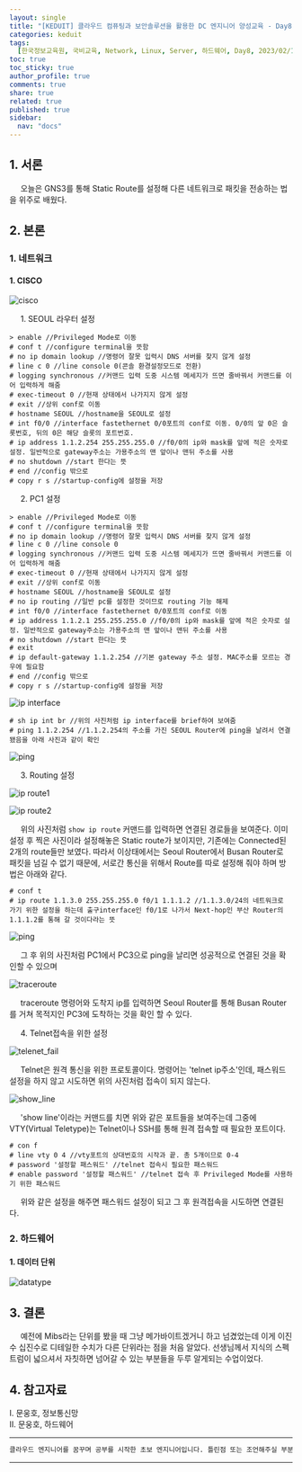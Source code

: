 ```yaml
---
layout: single
title: "[KEDUIT] 클라우드 컴퓨팅과 보안솔루션을 활용한 DC 엔지니어 양성교육 - Day8"
categories: keduit
tags:
  [한국정보교육원, 국비교육, Network, Linux, Server, 하드웨어, Day8, 2023/02/15]
toc: true
toc_sticky: true
author_profile: true
comments: true
share: true
related: true
published: true
sidebar:
  nav: "docs"
---
```


## 1. 서론

&nbsp;&nbsp;&nbsp;&nbsp; 오늘은 GNS3를 통해 Static Route를 설정해 다른 네트워크로 패킷을 전송하는 법을 위주로 배웠다.

## 2. 본론

### 1. 네트워크

#### 1. CISCO

![cisco](https://user-images.githubusercontent.com/124491456/218904219-591771ae-be48-4b0b-a8b9-b48c1c733daf.png)

&nbsp;&nbsp;&nbsp;&nbsp; 1. SEOUL 라우터 설정

```
> enable //Privileged Mode로 이동
# conf t //configure terminal을 뜻함
# no ip domain lookup //명령어 잘못 입력시 DNS 서버를 찾지 않게 설정
# line c 0 //line console 0(콘솔 환경설정모드로 전환)
# logging synchronous //커맨드 입력 도중 시스템 메세지가 뜨면 줄바꿔서 커맨드를 이어 입력하게 해줌
# exec-timeout 0 //현재 상태에서 나가지지 않게 설정
# exit //상위 conf로 이동
# hostname SEOUL //hostname을 SEOUL로 설정
# int f0/0 //interface fastethernet 0/0포트의 conf로 이동. 0/0의 앞 0은 슬롯번호, 뒤의 0은 해당 슬롯의 포트번호.
# ip address 1.1.2.254 255.255.255.0 //f0/0의 ip와 mask를 앞에 적은 숫자로 설정. 일반적으로 gateway주소는 가용주소의 맨 앞이나 맨뒤 주소를 사용
# no shutdown //start 한다는 뜻
# end //config 밖으로
# copy r s //startup-config에 설정을 저장
```

&nbsp;&nbsp;&nbsp;&nbsp; 2. PC1 설정

```
> enable //Privileged Mode로 이동
# conf t //configure terminal을 뜻함
# no ip domain lookup //명령어 잘못 입력시 DNS 서버를 찾지 않게 설정
# line c 0 //line console 0
# logging synchronous //커맨드 입력 도중 시스템 메세지가 뜨면 줄바꿔서 커맨드를 이어 입력하게 해줌
# exec-timeout 0 //현재 상태에서 나가지지 않게 설정
# exit //상위 conf로 이동
# hostname SEOUL //hostname을 SEOUL로 설정
# no ip routing //일반 pc를 설정한 것이므로 routing 기능 해제
# int f0/0 //interface fastethernet 0/0포트의 conf로 이동
# ip address 1.1.2.1 255.255.255.0 //f0/0의 ip와 mask를 앞에 적은 숫자로 설정. 일반적으로 gateway주소는 가용주소의 맨 앞이나 맨뒤 주소를 사용
# no shutdown //start 한다는 뜻
# exit
# ip default-gateway 1.1.2.254 //기본 gateway 주소 설정. MAC주소를 모르는 경우에 필요함
# end //config 밖으로
# copy r s //startup-config에 설정을 저장
```

![ip interface](https://user-images.githubusercontent.com/124491456/218907594-dd9e33d2-bba3-4a34-a084-dcaad5be29db.png)

```
# sh ip int br //위의 사진처럼 ip interface를 brief하여 보여줌
# ping 1.1.2.254 //1.1.2.254의 주소를 가진 SEOUL Router에 ping을 날려서 연결됐음을 아래 사진과 같이 확인
```

![ping](https://user-images.githubusercontent.com/124491456/218907854-ec7aa1c8-dfcf-4308-917e-d34335550adb.png)

&nbsp;&nbsp;&nbsp;&nbsp; 3. Routing 설정

![ip route1](https://user-images.githubusercontent.com/124491456/218908263-81adf428-8f52-4661-8ad5-92ec2dbe061f.png)

![ip route2](https://user-images.githubusercontent.com/124491456/218908299-2963e969-9028-4f11-b46f-7c8da9072195.png)

&nbsp;&nbsp;&nbsp;&nbsp; 위의 사진처럼 `show ip route` 커맨드를 입력하면 연결된 경로들을 보여준다. 이미 설정 후 찍은 사진이라 설정해놓은 Static route가 보이지만, 기존에는 Connected된 2개의 route들만 보였다. 따라서 이상태에서는 Seoul Router에서 Busan Router로 패킷을 넘길 수 없기 때문에, 서로간 통신을 위해서 Route를 따로 설정해 줘야 하며 방법은 아래와 같다.

```
# conf t
# ip route 1.1.3.0 255.255.255.0 f0/1 1.1.1.2 //1.1.3.0/24의 네트워크로 가기 위한 설정을 하는데 출구interface인 f0/1로 나가서 Next-hop인 부산 Router의 1.1.1.2를 통해 갈 것이다라는 뜻
```

![ping](https://user-images.githubusercontent.com/124491456/218909316-157fa0a6-0ebc-4954-b5bb-eb67f8f6cb3d.png)

&nbsp;&nbsp;&nbsp;&nbsp; 그 후 위의 사진처럼 PC1에서 PC3으로 ping을 날리면 성공적으로 연결된 것을 확인할 수 있으며

![traceroute](https://user-images.githubusercontent.com/124491456/218909533-f65f26aa-114a-4fc2-b8ef-26504b798581.png)

&nbsp;&nbsp;&nbsp;&nbsp; traceroute 명령어와 도착지 ip를 입력하면 Seoul Router를 통해 Busan Router를 거쳐 목적지인 PC3에 도착하는 것을 확인 할 수 있다.

&nbsp;&nbsp;&nbsp;&nbsp; 4. Telnet접속을 위한 설정

![telenet_fail](https://user-images.githubusercontent.com/124491456/218921086-f37e1488-0501-45f2-a06a-96e81235419d.png)

&nbsp;&nbsp;&nbsp;&nbsp; Telnet은 원격 통신을 위한 프로토콜이다. 명령어는 'telnet ip주소'인데, 패스워드 설정을 하지 않고 시도하면 위의 사진처럼 접속이 되지 않는다.

![show_line](https://user-images.githubusercontent.com/124491456/218922553-3d8edc48-186b-40d8-88fa-705f3817917d.png)

&nbsp;&nbsp;&nbsp;&nbsp; 'show line'이라는 커맨드를 치면 위와 같은 포트들을 보여주는데 그중에 VTY(Virtual Teletype)는 Telnet이나 SSH를 통해 원격 접속할 때 필요한 포트이다.

```
# con f
# line vty 0 4 //vty포트의 상대번호의 시작과 끝. 총 5개이므로 0-4
# password '설정할 패스워드' //telnet 접속시 필요한 패스워드
# enable password '설정할 패스워드' //telnet 접속 후 Privileged Mode를 사용하기 위한 패스워드
```

&nbsp;&nbsp;&nbsp;&nbsp; 위와 같은 설정을 해주면 패스워드 설정이 되고 그 후 원격접속을 시도하면 연결된다.

### 2. 하드웨어

#### 1. 데이터 단위

![datatype](https://user-images.githubusercontent.com/124491456/218949569-8d6d8a0d-4b86-4e0a-b11e-2eea317f3949.png)

## 3. 결론

&nbsp;&nbsp;&nbsp;&nbsp; 예전에 Mibs라는 단위를 봤을 때 그냥 메가바이트겠거니 하고 넘겼었는데 이게 이진수 십진수로 디테일한 수치가 다른 단위라는 점을 처음 알았다. 선생님께서 지식의 스펙트럼이 넓으셔서 자칫하면 넘어갈 수 있는 부분들을 두루 알게되는 수업이었다.

## 4. 참고자료

Ⅰ. 문웅호, 정보통신망  
Ⅱ. 문웅호, 하드웨어

---

```bash
클라우드 엔지니어를 꿈꾸며 공부를 시작한 초보 엔지니어입니다. 틀린점 또는 조언해주실 부분이 있으시면 친절하게 댓글 부탁드립니다. 방문해 주셔서 감사합니다 :)
```

---
